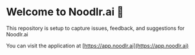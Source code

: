 # Welcome to Noodlr.ai 👋

This repository is setup to capture issues, feedback, and suggestions for Noodlr.ai

You can visit the application at [https://app.noodlr.ai](https://app.noodlr.ai)

